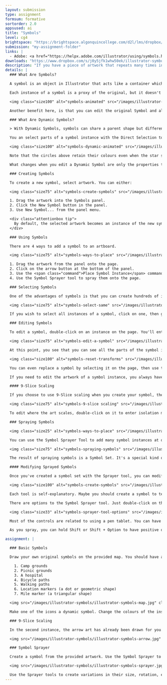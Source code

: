 ```yaml
---
layout: submission
type: assignment
formsum: formative
sortorder: 2.0
appsused: ai
title: "Symbols"
level: cg4
brightspace: "https://brightspace.algonquincollege.com/d2l/lms/dropbox/user/folder_submit_files.d2l?db=600583&grpid=0&isprv=&bp=0&ou=611506"
submission: "my-assignment-folder"
links: |
  - Adobe: <a href="https://helpx.adobe.com/illustrator/using/symbols.html#use_9_slice_scaling" title="Symbols" target="_blank">Symbols</a>
downloads: "https://www.dropbox.com/s/j0y5jfk1whw50ek/illustrator-symbols.zip?dl=1"
description: "If you have a piece of artwork that repeats many times in your work, it's best to make a Symbol of it. The symbol can be edited, then all the instances you've used will update at once. You can even make colour variations with Dynamic Symbols."
details: |
  ### What Are Symbols?

  A symbol is an object in Illustrator that acts like a container which contains artwork. If you double-click on a symbol, you enter Isolation Mode. This allows you to edit the contents of the symbol. You can actually replace them completely.

  Each instance of a symbol is a proxy of the original, but it doesn't make your file any larger. Even if you have hundreds of instances of a symbol in a document, there really is only one instance of that artwork in the file.

  <img class="size100" alt="symbols-animated" src="/images/illustrator-symbols/symbols-animated.gif">

  Another benefit here, is that you can edit the original Symbol and all of its dependant instances will update automatically.

  ### What Are Dynamic Symbols?

  > With Dynamic Symbols, symbols can share a parent shape but different instances of the symbol can have dynamically modified appearances. If the parent shape is modified, symbol instances receive the new modification, but maintain their own modifications as well. <cite><a href="https://helpx.adobe.com/illustrator/using/symbols.html" target="_blank" title="Adobe's support page about Symbols.">Adobe</a></cite>

  You an select parts of a symbol instance with the Direct Selection tool.

  <img class="size100" alt="symbols-dynamic-animated" src="/images/illustrator-symbols/symbols-dynamic-animated.gif">

  Note that the circles above retain their colours even when the star shape is added to the symbol because they are dynamic symbols. If these were Static Symbols, the colours of each instance could not even be edited.

  What changes when you edit a Dynamic Symbol are only the properties that the instances had in common to start with. In the case above, if you change the colour of one of the instances, the others will not change because they didn't have colour in common to start with.

  ### Creating Symbols

  To create a new symbol, select artwork. You can either:

  <img class="size75" alt="symbols-create-symbols" src="/images/illustrator-symbols/symbols-create-symbols.jpg">

  1. Drag the artwork into the Symbols panel.
  2. Click the New Symbol button in the panel.
  3. Use New Symbol... from the panel menu.

  <div class="attentionbox tip">
    By default, the selected artwork becomes an instance of the new symbol. If you don’t want the artwork to become an instance, press Shift as you create the new symbol. In addition, if you don’t want the New Symbol dialog box to open when you create a new symbol, press Alt (Windows) or Option (Mac OS) as you create the symbol and Illustrator will use a default name for the symbol, such as New Symbol 1.
  </div>

  ### Using Symbols

  There are 4 ways to add a symbol to an artboard.

  <img class="size75" alt="symbols-ways-to-place" src="/images/illustrator-symbols/symbols-ways-to-place.jpg">

  1. Drag the artwork from the panel onto the page.
  2. Click on the arrow button at the bottom of the panel.
  3. Use the <span class="command">Place Symbol Instance</span> command from the panel's menu.
  4. Use the Symbol Sprayer tool to spray them onto the page.

  ### Selecting Symbols

  One of the advantages of symbols is that you can create hundreds of instances easily. The problem is that once you've done so, they become difficult to select because there are so many.

  <img class="size75" alt="symbols-select-same" src="/images/illustrator-symbols/symbols-select-same.jpg">

  If you wish to select all instances of a symbol, click on one, then go <span class="command">Select > Same Symbol Instance</span>. This will grab them all.

  ### Editing Symbols

  To edit a symbol, double-click on an instance on the page. You'll enter Isolation Mode.

  <img class="size75" alt="symbols-edit-a-symbol" src="/images/illustrator-symbols/symbols-edit-a-symbol.jpg">

  At this point, you see that you can see all the parts of the symbol in the Layers panel. This is similar to isolation mode with grouped art. When you're in isolation mode, you can replace artwork within the symbol. Just draw whatever you want in isolation mode. When you exit, that will be the new symbol.

  <img class="size100" alt="symbols-reset-transforms" src="/images/illustrator-symbols/symbols-reset-replace.jpg">

  You can even replace a symbol by selecting it on the page, then use the Replace menu from the control bar.

  If you need to edit the artwork of a symbol instance, you always have the option to expand it. That will make it regular vectors like when you initially built it. Avoid expanding if you can avoid it.

  #### 9-Slice Scaling

  If you choose to use 9-Slice scaling when you create your symbol, the shape will scale where you dictate.

  <img class="size75" alt="symbols-9-slice scaling" src="/images/illustrator-symbols/symbols-9-slice-scaling.gif">

  To edit where the art scales, double-click on it to enter isolation mode. Move the guides where you want them. Now, when you stretch the object, it only stretches between the guides. Symbols are worth creating for this use alone.

  ### Spraying Symbols

  <img class="size25" alt="symbols-ways-to-place" src="/images/illustrator-symbols/tool-icon-symbol-sprayer.svg">

  You can use the Symbol Sprayer Tool to add many symbol instances at once. It's a brush-type tool. It has a radius, which can be changed with either [ or ]. The longer you hold it, the more instances get sprayed onto the page.

  <img class="size75" alt="symbols-spraying-symbols" src="/images/illustrator-symbols/symbols-spraying-symbols.jpg">

  The result of spraying symbols is a Symbol Set. It's a special kind of group in Illustrator. Note that the size of the brush doesn't affect the dimensions of the symbols sprayed onto the page. The size of the brush is an indicator of the radius it will affect with the gallery tools.

  #### Modifying Sprayed Symbols

  Once you've created a symbol set with the Sprayer tool, you can modify it with tools in the Symbol tool gallery.

  <img class="size100" alt="symbols-create-symbols" src="/images/illustrator-symbols/tool-icons-symbol-tool-gallery.svg">

  Each tool is self-explanatory. Maybe you should create a symbol to test each tool with. This is where the radius of the brush really makes a difference. These tools are very useful to create random looking artwork like a school of fish, clouds or grass.

  There are options to the Symbol Sprayer tool. Just double-click on the Sprayer tool to see them.

  <img class="size33" alt="symbols-sprayer-tool-options" src="/images/illustrator-symbols/symbols-sprayer-tool-options.jpg">

  Most of the controls are related to using a pen tablet. You can have the Symbol Sprayer tool respond to the pen as you draw. The setting that concerns us is the Intensity setting. It dictates how quickly the symbols flow out of the tool as you paint.

  As you spray, you can hold Shift or Shift + Option to have positive or a negative effect, like shrinking or growing the instances. Give it a go.

assignment: |

  ### Basic Symbols

  Draw your own original symbols on the provided map. You should have an icon for:

    1. Camp grounds
    2. Picnic grounds
    3. A hospital
    4. Bicycle paths
    5. Walking paths
    6. Location markers (a dot or geometric shape)
    7. Mile marker (a triangular shape)

  <img src="/images/illustrator-symbols/illustrator-symbols-map.jpg" class="size100 borderdarkgrey1" alt="Illustrator Symbols Map">

  Make one of the icons a dynamic symbol. Change the colours of the instances. In my case, I changed the colour of the picnic grounds icons.

  ### 9-Slice Scaling

  In the second instance, the arrow art has already been drawn for you. What you need to do is make it a symbol with 9-slice scaling. You want to make only the wood shaft scale, as shown.

  <img src="/images/illustrator-symbols/illustrator-symbols-arrow.jpg" class="size100 borderdarkgrey1" alt="Illustrator Symbols Arrow">

  ### Symbol Sprayer

  Create a symbol from the provided artwork. Use the Symbol Sprayer to spray instances on the page.

  <img src="/images/illustrator-symbols/illustrator-symbols-sprayer.jpg" class="size100 borderdarkgrey1" alt="Illustrator Symbols Sprayer">

  Use the Sprayer tools to create variations in their size, rotation, etc...
---
```

